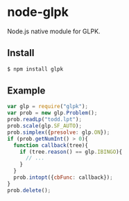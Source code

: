 # node-glpk
Node.js native module for GLPK.

## Install
```sh
$ npm install glpk
```
## Example
```js
var glp = require("glpk");
var prob = new glp.Problem();
prob.readLp("todd.lpt");
prob.scale(glp.SF_AUTO);
prob.simplex({presolve: glp.ON});
if (prob.getNumInt() > 0){
  function callback(tree){
    if (tree.reason() == glp.IBINGO){
      // ...
    }
  }
  prob.intopt({cbFunc: callback});
}
prob.delete();
```